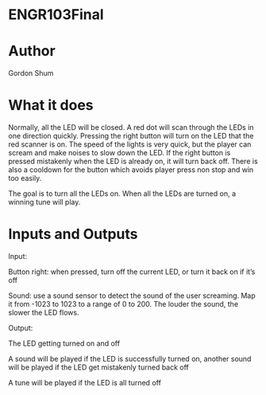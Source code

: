 # ENGR103Final

# Author
  Gordon Shum
  
# What it does
  Normally, all the LED will be closed. A red dot will scan through the LEDs in one direction quickly. Pressing the right button will turn on the LED that the red scanner is on. The speed of the lights is very quick, but the player can scream and make noises to slow down the LED. If the right button is pressed mistakenly when the LED is already on, it will turn back off.
  There is also a cooldown for the button which avoids player press non stop and win too easily. 

The goal is to turn all the LEDs on. When all the LEDs are turned on, a winning tune will play.


# Inputs and Outputs
Input: 

Button right: when pressed, turn off the current LED, or turn it back on if it’s off

Sound: use a sound sensor to detect the sound of the user screaming. Map it from -1023 to 1023 to a range of 0 to 200. The louder the sound, the slower the LED flows. 


Output:

The LED getting turned on and off

A sound will be played if the LED is successfully turned on, another sound will be played if the LED get mistakenly turned back off

A tune will be played if the LED is all turned off

